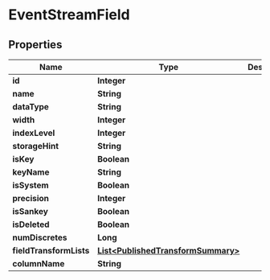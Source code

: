 

# EventStreamField



## Properties

| Name | Type | Description | Notes |
|------------ | ------------- | ------------- | -------------|
|**id** | **Integer** |  |  [optional] |
|**name** | **String** |  |  [optional] |
|**dataType** | **String** |  |  [optional] |
|**width** | **Integer** |  |  [optional] |
|**indexLevel** | **Integer** |  |  [optional] |
|**storageHint** | **String** |  |  [optional] |
|**isKey** | **Boolean** |  |  [optional] |
|**keyName** | **String** |  |  [optional] |
|**isSystem** | **Boolean** |  |  [optional] |
|**precision** | **Integer** |  |  [optional] |
|**isSankey** | **Boolean** |  |  [optional] |
|**isDeleted** | **Boolean** |  |  [optional] |
|**numDiscretes** | **Long** |  |  [optional] |
|**fieldTransformLists** | [**List&lt;PublishedTransformSummary&gt;**](PublishedTransformSummary.md) |  |  [optional] |
|**columnName** | **String** |  |  [optional] |



